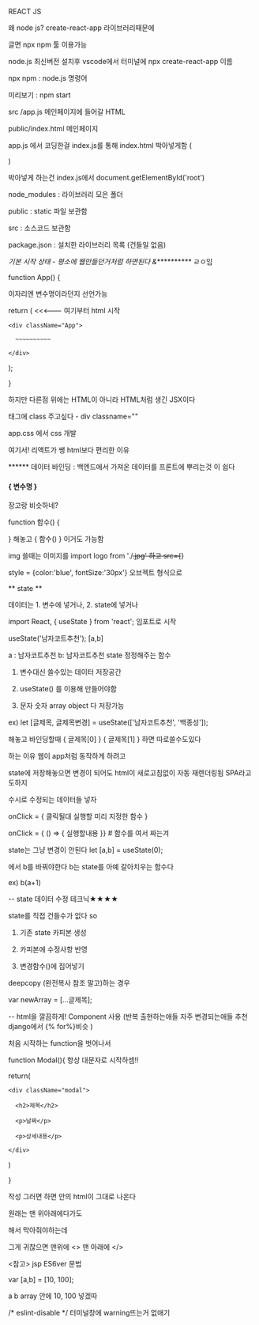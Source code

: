 REACT JS

왜 node js? create-react-app 라이브러리때문에

글면 npx npm 툴 이용가능

node.js 최신버전 설치후 vscode에서 터미널에 npx create-react-app 이름

npx npm : node.js 명령어

미리보기 : npm start

src /app.js 메인페이지에 들어갈 HTML

public/index.html 메인페이지

app.js 에서 코딩한걸 index.js를 통해 index.html 박아넣게함 (<div id='root'>)
  
박아넣게 하는건 index.js에서 document.getElementById('root')
  
node_modules : 라이브러리 모은 폴더
  
public : static 파일 보관함
  
src : 소스코드 보관함
  
package.json : 설치한 라이브러리 목록 (건들일 없음)

*기본 시작 상태 - 평소에 웹만들던거처럼 하면된다 &*********** ㄹㅇ임

function App() {
  
이자리엔 변수명이라던지 선언가능

  return (   <<<--- 여기부터 html 시작
                   
    <div className="App">
  
      ~~~~~~~~~~
  
    </div>
    
  );
  
}


하지만 다른점 위에는 HTML이 아니라 HTML처럼 생긴 JSX이다

태그에 class 주고싶다 - div classname=""

app.css 에서 css 개발

여기서! 리액트가 쌩 html보다 편리한 이유

****** 데이터 바인딩 : 백엔드에서 가져온 데이터를 프론트에 뿌리는것 이 쉽다

<h4> { 변수명 }</h4> 장고랑 비슷하네?

function 함수() {

} 해놓고 { 함수() } 이거도 가능함

img 쓸때는 이미지를 import logo from './~~.jpg' 하고 src={~~} 

style = {color:'blue', fontSize:'30px'} 오브젝트 형식으로

** state **

데이터는 1. 변수에 넣거나, 2. state에 넣거나

import React, { useState } from 'react'; 임포트로 시작

useState('남자코트추천'); [a,b]

a : 남자코트추천 b: 남자코트추천 state 정정해주는 함수

1. 변수대신 쓸수있는 데이터 저장공간

2. useState() 를 이용해 만들어야함

3. 문자 숫자 array object 다 저장가능

ex) let [글제목, 글제목변경] = useState(['남자코트추천', '백종성']);

해놓고 바인딩할때 { 글제목[0] } { 글제목[1] } 하면 따로쓸수도있다

하는 이유 웹이 app처럼 동작하게 하려고

state에 저장해놓으면 변경이 되어도 html이 새로고침없이 자동 재렌더링됨 SPA라고도하지

수시로 수정되는 데이터들 넣자

onClick = { 클릭될대 실행할 미리 지정한 함수 }

onClick = { () => { 실행할내용 }} # 함수를 여서 짜는겨

state는 그냥 변경이 안된다 let [a,b] = useState(0);

에서 b를 바꿔야한다 b는 state를 아예 갈아치우는 함수다

ex) b(a+1)

-- state 데이터 수정 테크닉★★★★

state를 직접 건들수가 없다 so

1. 기존 state 카피본 생성
 
3. 카피본에 수정사항 반영

5. 변경함수()에 집어넣기

deepcopy (완전복사 참조 말고)하는 경우

var newArray = [...글제목];

-- html을 깔끔하게! Component 사용 (반복 출현하는애들 자주 변경되는애들 추천 django에서 {% for%}비슷 )

 처음 시작하는 function을 벗어나서
 
function Modal(){ 항상 대문자로 시작하셈!!

  return(
  
    <div className="modal">
    
      <h2>제목</h2>
      
      <p>날짜</p>
      
      <p>상세내용</p>
      
    </div>
    
  )
  
}

작성 그러면 <Modal></Modal> 하면 안의 html이 그대로 나온다

원래는 맨 위아래에다가도 <div></div> 해서 막아줘야하는데

그게 귀찮으면 맨위에 <> 맨 아래에 </>


<참고> jsp ES6ver 문법

var [a,b] = [10, 100];

a b array 안에 10, 100 넣겠따

/* eslint-disable */ 터미널창에 warning뜨는거 없애기

